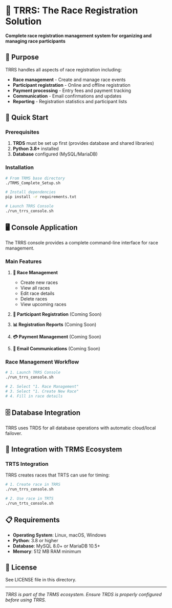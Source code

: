 # 🏁 TRRS: The Race Registration Solution

**Complete race registration management system for organizing and managing race participants**

## 🎯 Purpose

TRRS handles all aspects of race registration including:
- **Race management** - Create and manage race events
- **Participant registration** - Online and offline registration
- **Payment processing** - Entry fees and payment tracking
- **Communication** - Email confirmations and updates
- **Reporting** - Registration statistics and participant lists

## 🚀 Quick Start

### Prerequisites

1. **TRDS** must be set up first (provides database and shared libraries)
2. **Python 3.8+** installed
3. **Database** configured (MySQL/MariaDB)

### Installation

```bash
# From TRMS base directory
./TRMS_Complete_Setup.sh

# Install dependencies
pip install -r requirements.txt

# Launch TRRS Console
./run_trrs_console.sh
```

## 🖥️ Console Application

The TRRS console provides a complete command-line interface for race management.

### Main Features

1. **🏁 Race Management**
   - Create new races
   - View all races
   - Edit race details
   - Delete races
   - View upcoming races

2. **👥 Participant Registration** (Coming Soon)
3. **📊 Registration Reports** (Coming Soon)
4. **💳 Payment Management** (Coming Soon)
5. **📧 Email Communications** (Coming Soon)

### Race Management Workflow

```bash
# 1. Launch TRRS Console
./run_trrs_console.sh

# 2. Select "1. Race Management"
# 3. Select "1. Create New Race"
# 4. Fill in race details
```

## 🗄️ Database Integration

TRRS uses TRDS for all database operations with automatic cloud/local failover.

## 🔌 Integration with TRMS Ecosystem

### TRTS Integration

TRRS creates races that TRTS can use for timing:

```bash
# 1. Create race in TRRS
./run_trrs_console.sh

# 2. Use race in TRTS  
./run_trts_console.sh
```

## 📋 Requirements

- **Operating System**: Linux, macOS, Windows
- **Python**: 3.8 or higher
- **Database**: MySQL 8.0+ or MariaDB 10.5+
- **Memory**: 512 MB RAM minimum

## 📜 License

See LICENSE file in this directory.

---

*TRRS is part of the TRMS ecosystem. Ensure TRDS is properly configured before using TRRS.*
